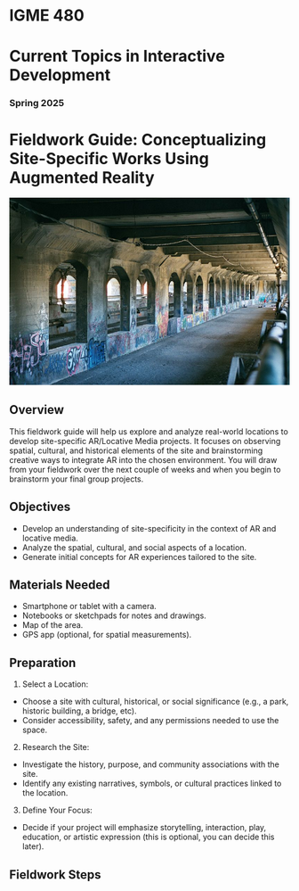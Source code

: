 # IGME 480

# Current Topics in Interactive Development

### Spring 2025

# Fieldwork Guide: Conceptualizing Site-Specific Works Using Augmented Reality
!["Rochester, NY Broad Street Bridge Subway"](img/800px-Rochester_NY_Broad_Street_Bridge_Subway_2001.jpg "Rochester, NY Broad Street Bridge Subway")

## Overview
This fieldwork guide will help us explore and analyze real-world locations to develop site-specific AR/Locative Media projects. It focuses on observing spatial, cultural, and historical elements of the site and brainstorming creative ways to integrate AR into the chosen environment. You will draw from your fieldwork over the next couple of weeks and when you begin to brainstorm your final group projects.

## Objectives
- Develop an understanding of site-specificity in the context of AR and locative media.
- Analyze the spatial, cultural, and social aspects of a location.
- Generate initial concepts for AR experiences tailored to the site.

## Materials Needed
- Smartphone or tablet with a camera.
- Notebooks or sketchpads for notes and drawings.
- Map of the area.
- GPS app (optional, for spatial measurements).

## Preparation
1. Select a Location:
- Choose a site with cultural, historical, or social significance (e.g., a park, historic building, a bridge, etc).
- Consider accessibility, safety, and any permissions needed to use the space.
2. Research the Site:
- Investigate the history, purpose, and community associations with the site.
- Identify any existing narratives, symbols, or cultural practices linked to the location.
3. Define Your Focus:
- Decide if your project will emphasize storytelling, interaction, play, education, or artistic expression (this is optional, you can decide this later).

## Fieldwork Steps
